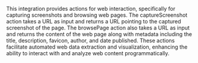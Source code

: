 This integration provides actions for web interaction, specifically for capturing screenshots and browsing web pages. The captureScreenshot action takes a URL as input and returns a URL pointing to the captured screenshot of the page. The browsePage action also takes a URL as input and returns the content of the web page along with metadata including the title, description, favicon, author, and date published. These actions facilitate automated web data extraction and visualization, enhancing the ability to interact with and analyze web content programmatically.
